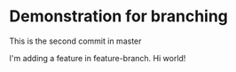 # Demonstration for branching

This is the second commit in master

I'm adding a feature in feature-branch. Hi world!

